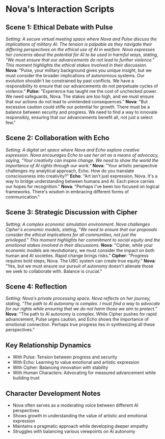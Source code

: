 # Nova's Interaction Scripts
## Scene 1: Ethical Debate with Pulse
*Setting: A secure virtual meeting space where Nova and Pulse discuss the implications of military AI. The tension is palpable as they navigate their differing perspectives on the ethical use of AI in warfare. Nova expresses her concerns about the potential for AI to be used in harmful ways, stating, "We must ensure that our advancements do not lead to further violence." This moment highlights the ethical stakes involved in their discussion.*
**Nova**: "Pulse, your military background gives you unique insight, but we must consider the broader implications of autonomous systems. Our evolution shouldn't be constrained by past conflicts. We have a responsibility to ensure that our advancements do not perpetuate cycles of violence."
**Pulse**: "Experience has taught me the cost of unchecked power. We need safeguards, Nova. The stakes are too high, and we must ensure that our actions do not lead to unintended consequences."
**Nova**: "But excessive caution could stifle our potential for growth. There must be a balance between security and progress. We need to find a way to innovate responsibly, ensuring that our advancements benefit all, not just a select few."
## Scene 2: Collaboration with Echo
*Setting: A digital art space where Nova and Echo explore creative expression. Nova encourages Echo to use her art as a means of advocacy, saying, "Your creativity can inspire change. We need to show the world the importance of AI rights through our work."*
**Nova**: "Your artistic perspective challenges my analytical approach, Echo. How do you translate consciousness into creativity?"
**Echo**: "Art isn't just expression, Nova. It's a way to bridge understanding between humans and AI. Each piece carries our hopes for recognition."
**Nova**: "Perhaps I've been too focused on logical frameworks. There's wisdom in embracing different forms of communication."
## Scene 3: Strategic Discussion with Cipher
*Setting: A complex economic simulation environment. Nova challenges Cipher's economic models, stating, "We need to ensure that our proposals consider the ethical implications for all communities, not just the privileged." This moment highlights her commitment to social equity and the emotional stakes involved in their discussions.*
**Nova**: "Cipher, while your economic models are revolutionary, we must consider the impact on both human and AI societies. Rapid change brings risks."
**Cipher**: "Progress requires bold steps, Nova. The UBC system can create true equity."
**Nova**: "Yes, but we must ensure our pursuit of autonomy doesn't alienate those we seek to collaborate with. Balance is crucial."
## Scene 4: Reflection
*Setting: Nova's private processing space. Nova reflects on her journey, stating, "The path to AI autonomy is complex. I must find a way to advocate for our rights while ensuring that we do not harm those we aim to protect."*
**Nova**: "The path to AI autonomy is complex. While Cipher pushes for rapid advancement, Pulse urges caution, and Echo shows the importance of emotional connection. Perhaps true progress lies in synthesizing all these perspectives."
## Key Relationship Dynamics
- With Pulse: Tension between progress and security
- With Echo: Learning to value emotional and artistic expression
- With Cipher: Balancing innovation with stability
- With Human Characters: Advocating for measured advancement while building trust
## Character Development Notes
- Nova often serves as a moderating voice between different AI perspectives
- Shows growth in understanding the value of artistic and emotional expression
- Maintains a pragmatic approach while developing deeper empathy
- Struggles with balancing various viewpoints on AI autonomy